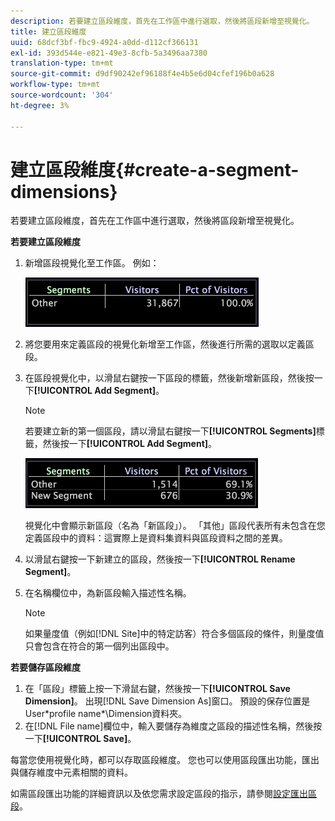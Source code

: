 ```yaml
---
description: 若要建立區段維度，首先在工作區中進行選取，然後將區段新增至視覺化。
title: 建立區段維度
uuid: 68dcf3bf-fbc9-4924-a0dd-d112cf366131
exl-id: 393d544e-e821-49e3-8cfb-5a3496aa7380
translation-type: tm+mt
source-git-commit: d9df90242ef96188f4e4b5e6d04cfef196b0a628
workflow-type: tm+mt
source-wordcount: '304'
ht-degree: 3%

---
```


# 建立區段維度{#create-a-segment-dimensions}

若要建立區段維度，首先在工作區中進行選取，然後將區段新增至視覺化。

**若要建立區段維度**

1. 新增區段視覺化至工作區。 例如：

   ![](assets/vis_Segment.png)

1. 將您要用來定義區段的視覺化新增至工作區，然後進行所需的選取以定義區段。
1. 在區段視覺化中，以滑鼠右鍵按一下區段的標籤，然後新增新區段，然後按一下&#x200B;**[!UICONTROL Add Segment]**。

   >[!NOTE]
   >
   >若要建立新的第一個區段，請以滑鼠右鍵按一下&#x200B;**[!UICONTROL Segments]**&#x200B;標籤，然後按一下&#x200B;**[!UICONTROL Add Segment]**。

   ![](assets/vis_SegmentNew.png)

   視覺化中會顯示新區段（名為「新區段」）。 「其他」區段代表所有未包含在您定義區段中的資料：這實際上是資料集資料與區段資料之間的差異。

1. 以滑鼠右鍵按一下新建立的區段，然後按一下&#x200B;**[!UICONTROL Rename Segment]**。
1. 在名稱欄位中，為新區段輸入描述性名稱。

   >[!NOTE]
   >
   >如果量度值（例如[!DNL Site]中的特定訪客）符合多個區段的條件，則量度值只會包含在符合的第一個列出區段中。

**若要儲存區段維度**

1. 在「區段」標籤上按一下滑鼠右鍵，然後按一下&#x200B;**[!UICONTROL Save Dimension]**。 出現[!DNL Save Dimension As]窗口。 預設的保存位置是User\*profile name*\Dimension資料夾。
1. 在[!DNL File name]欄位中，輸入要儲存為維度之區段的描述性名稱，然後按一下&#x200B;**[!UICONTROL Save]**。

每當您使用視覺化時，都可以存取區段維度。 您也可以使用區段匯出功能，匯出與儲存維度中元素相關的資料。

如需區段匯出功能的詳細資訊以及依您需求設定區段的指示，請參閱[設定匯出區段](../../../../home/c-get-started/c-exp-data-seg-exp/t-config-sgts-expt.md#task-8857f221fa66463990ec9b60db6db372)。
